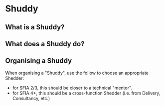 # Shuddy

## What is a Shuddy?

## What does a Shuddy do?

## Organising a Shuddy

When organising a "Shuddy", use the follow to choose an appropriate Shedder:

- for SFIA 2/3, this should be closer to a technical "mentor".
- for SFIA 4+, this should be a cross-function Shedder (i.e. from Delivery,
  Consultancy, etc.)
